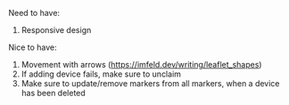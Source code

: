 Need to have:
1. Responsive design

Nice to have:
1. Movement with arrows (https://imfeld.dev/writing/leaflet_shapes)
2. If adding device fails, make sure to unclaim
3. Make sure to update/remove markers from all markers, when a device has been deleted